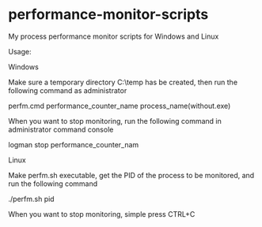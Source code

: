 # performance-monitor-scripts

My process performance monitor scripts for Windows and Linux

Usage:

Windows

Make sure a temporary directory C:\temp has be created, then run the following command as administrator

perfm.cmd performance_counter_name process_name(without.exe)

When you want to stop monitoring, run the following command in administrator command console

logman stop performance_counter_nam

Linux

Make perfm.sh executable, get the PID of the process to be monitored, and run the following command

./perfm.sh pid

When you want to stop monitoring, simple press CTRL+C
